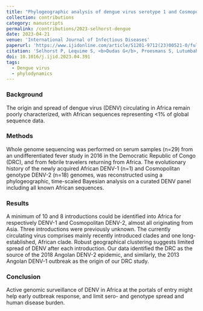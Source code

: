 ```yaml
---
title: "Phylogeographic analysis of dengue virus serotype 1 and Cosmopolitan serotype 2 in Africa"
collection: contributions
category: manuscripts
permalink: /contributions/2023-selhorst-dengue
date: 2023-04-21
venue: 'International Journal of Infectious Diseases'
paperurl: 'https://www.ijidonline.com/article/S1201-9712(23)00521-0/fulltext'
citation: 'Selhorst P, Lequime S, <b>Dudas G</b>, Proesmans S, Lutumbah P, Katshongo F, Ramadan K, Micalessi I, Ahuka-Mundeke S, Vanlerberghe V, Van Esbroeck M, Arien KK, 2023. &quot;Phylogeographic analysis of dengue virus serotype 1 and Cosmopolitan serotype 2 in Africa&quot;. <i>International Journal of Infectious Diseases</i> 133: 46-52.'
doi: 10.1016/j.ijid.2023.04.391
tags:
  - Dengue virus
  - phylodynamics
---
```



### Background

The origin and spread of dengue virus (DENV) circulating in Africa remain poorly characterized, with African sequences representing <1% of global sequence data.

### Methods

Whole genome sequencing was performed on serum samples (n=29) from an undifferentiated fever study in 2016 in the Democratic Republic of Congo (DRC), and from febrile travelers returning from Africa. 
The evolutionary history of the newly acquired African DENV-1 (n=1) and Cosmopolitan genotype DENV-2 (n=18) genomes, was reconstructed using a phylogeographic, time-scaled Bayesian analysis on a curated DENV panel including all known African sequences.


### Results

A minimum of 10 and 8 introductions could be identified into Africa for respectively DENV-1 and Cosmopolitan DENV-2, almost all originating from Asia. 
Three introductions were previously unknown. 
The currently circulating virus comprises mainly recently introduced clades and one long-established, African clade. 
Robust geographical clustering suggests limited spread of DENV after each introduction. 
Our data identified the DRC as the source of the 2018 Angolan DENV-2 epidemic, and similarly, the 2013 Angolan DENV-1 outbreak as the origin of our DRC study.


### Conclusion

Active genomic surveillance of DENV in Africa at the portals of entry might help early outbreak response, and limit sero- and genotype spread and human disease burden.